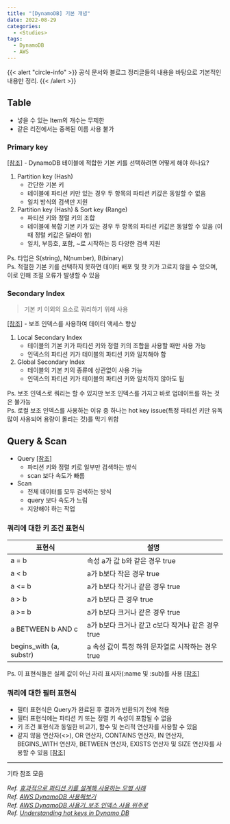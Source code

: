 ```yaml
---
title: "[DynamoDB] 기본 개념"
date: 2022-08-29
categories:
  - <Studies>
tags:
  - DynamoDB
  - AWS
---
```


{{< alert "circle-info" >}}
공식 문서와 블로그 정리글들의 내용을 바탕으로 기본적인 내용만 정리.
{{< /alert >}}

## Table

- 넣을 수 있는 Item의 개수는 무제한
- 같은 리전에서는 중복된 이름 사용 불가

### Primary key

[[참조]](https://aws.amazon.com/ko/premiumsupport/knowledge-center/primary-key-dynamodb-table/) - DynamoDB 테이블에 적합한 기본 키를 선택하려면 어떻게 해야 하나요?

1. Partition key (Hash)
   - 간단한 기본 키
   - 테이블에 파티션 키만 있는 경우 두 항목의 파티션 키값은 동일할 수 없음
   - 일치 방식의 검색만 지원
2. Partition key (Hash) & Sort key (Range)
   - 파티션 키와 정렬 키의 조합
   - 테이블에 복합 기본 키가 있는 경우 두 항목의 파티션 키값은 동일할 수 있음 (이때 정렬 키값은 달라야 함)
   - 일치, 부등호, 포함, ~로 시작하는 등 다양한 검색 지원

Ps. 타입은 S(string), N(number), B(binary)  
Ps. 적절한 기본 키를 선택하지 못하면 데이터 배포 및 핫 키가 고르지 않을 수 있으며, 이로 인해 조절 오류가 발생할 수 있음

### Secondary Index

> 기본 키 이외의 요소로 쿼리하기 위해 사용

[[참조]](https://docs.aws.amazon.com/ko_kr/amazondynamodb/latest/developerguide/SecondaryIndexes.html) - 보조 인덱스를 사용하여 데이터 액세스 향상

1. Local Secondary Index
   - 테이블의 기본 키가 파티션 키와 정렬 키의 조합을 사용할 때만 사용 가능
   - 인덱스의 파티션 키가 테이블의 파티션 키와 일치해야 함
2. Global Secondary Index
   - 테이블의 기본 키의 종류에 상관없이 사용 가능
   - 인덱스의 파티션 키가 테이블의 파티션 키와 일치하지 않아도 됨

Ps. 보조 인덱스로 쿼리는 할 수 있지만 보조 인덱스를 가지고 바로 업데이트를 하는 것은 불가능  
Ps. 로컬 보조 인덱스를 사용하는 이유 중 하나는 hot key issue(특정 파티션 키만 유독 많이 사용되어 용량이 몰리는 것)를 막기 위함

## Query & Scan

- Query [[참조]](https://docs.aws.amazon.com/ko_kr/amazondynamodb/latest/developerguide/Query.html#Query.KeyConditionExpressions)
  - 파티션 키와 정렬 키로 일부만 검색하는 방식
  - scan 보다 속도가 빠름
- Scan
  - 전체 데이터를 모두 검색하는 방식
  - query 보다 속도가 느림
  - 지양해야 하는 작업

### 쿼리에 대한 키 조건 표현식

| 표현식                  | 설명                                              |
| ----------------------- | ------------------------------------------------- |
| a = b                   | 속성 a가 값 b와 같은 경우 true                    |
| a < b                   | a가 b보다 작은 경우 true                          |
| a <= b                  | a가 b보다 작거나 같은 경우 true                   |
| a > b                   | a가 b보다 큰 경우 true                            |
| a >= b                  | a가 b보다 크거나 같은 경우 true                   |
| a BETWEEN b AND c       | a가 b보다 크거나 같고 c보다 작거나 같은 경우 true |
| begins_with (a, substr) | a 속성 값이 특정 하위 문자열로 시작하는 경우 true |

Ps. 이 표현식들은 실제 값이 아닌 자리 표시자(:name 및 :sub)를 사용 [[참조]](https://docs.aws.amazon.com/ko_kr/amazondynamodb/latest/developerguide/Expressions.ExpressionAttributeNames.html)

### 쿼리에 대한 필터 표현식

- 필터 표현식은 Query가 완료된 후 결과가 반환되기 전에 적용
- 필터 표현식에는 파티션 키 또는 정렬 키 속성이 포함될 수 없음
- 키 조건 표현식과 동일한 비교기, 함수 및 논리적 연산자를 사용할 수 있음
- 같지 않음 연산자(<>), OR 연산자, CONTAINS 연산자, IN 연산자, BEGINS_WITH 연산자, BETWEEN 연산자, EXISTS 연산자 및 SIZE 연산자를 사용할 수 있음 [[참조]](https://docs.aws.amazon.com/ko_kr/amazondynamodb/latest/developerguide/Expressions.OperatorsAndFunctions.html#Expressions.OperatorsAndFunctions.Syntax)

---

기타 참조 모음

_Ref. [효과적으로 파티션 키를 설계해 사용하는 모범 사례](https://docs.aws.amazon.com/ko_kr/amazondynamodb/latest/developerguide/bp-partition-key-design.html)_  
_Ref. [AWS DynamoDB 사용해보기](https://hidelryn.github.io/2019/12/17/db-aws-dynamodb/#DynamoDB%EB%9E%80)_  
_Ref. [AWS DynamoDB 사용기\_보조 인덱스 사용 위주로](https://hidelryn.github.io/2019/12/17/db-aws-dynamodb/#DynamoDB%EB%9E%80)_  
_Ref. [Understanding hot keys in Dynamo DB](https://stackoverflow.com/questions/49857507/understanding-hot-keys-in-dynamo-db)_
